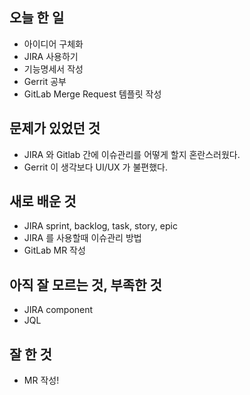## 오늘 한 일
- 아이디어 구체화
- JIRA 사용하기
- 기능명세서 작성
- Gerrit 공부
- GitLab Merge Request 템플릿 작성
## 문제가 있었던 것
- JIRA 와 Gitlab 간에 이슈관리를 어떻게 할지 혼란스러웠다.
- Gerrit 이 생각보다 UI/UX 가 불편했다.
## 새로 배운 것
- JIRA sprint, backlog, task, story, epic
- JIRA 를 사용할때 이슈관리 방법
- GitLab MR 작성
## 아직 잘 모르는 것, 부족한 것
- JIRA component
- JQL
## 잘 한 것
- MR 작성!

